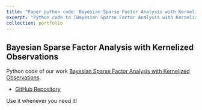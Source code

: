 ```yaml
---
title: "Paper python code: Bayesian Sparse Factor Analysis with Kernelized Observations"
excerpt: "Python code to [Bayesian Sparse Factor Analysis with Kernelized Observations](https://doi.org/10.1016/j.neucom.2022.03.024) paper."
collection: portfolio
---
```


## Bayesian Sparse Factor Analysis with Kernelized Observations
Python code of our work [Bayesian Sparse Factor Analysis with Kernelized Observations](https://doi.org/10.1016/j.neucom.2022.03.024).

* [GitHub Repository](https://github.com/sevisal/KSSHIBA)

Use it whenever you need it!
